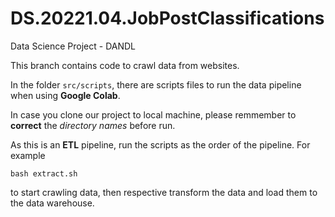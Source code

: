 # DS.20221.04.JobPostClassifications
Data Science Project - DANDL

This branch contains code to crawl data from websites. 

In the folder `src/scripts`, there are scripts files to run the data pipeline when using __Google Colab__. 

In case you clone our project to local machine, please remmember to __correct__ the _directory names_ before run. 

As this is an __ETL__ pipeline, run the scripts as the order of the pipeline. For example

```
bash extract.sh
```

to start crawling data, then respective transform the data and load them to the data warehouse.
